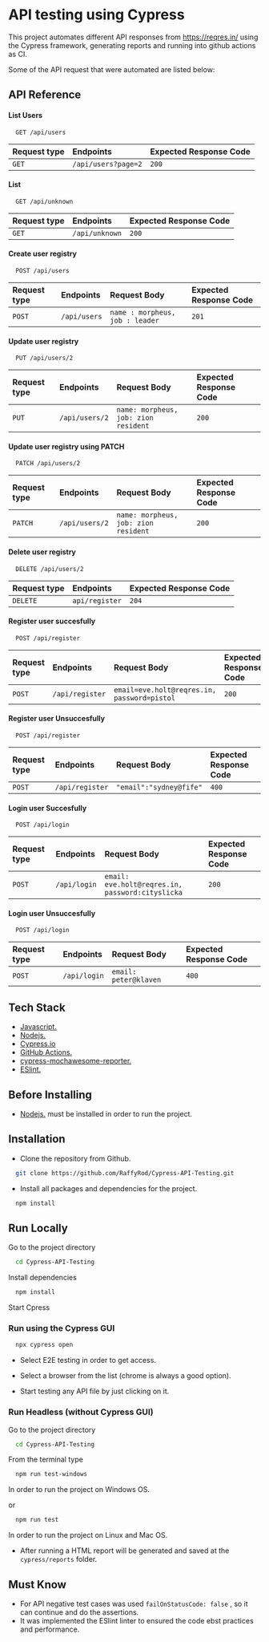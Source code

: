 
# API testing using Cypress

This project automates different  API responses from https://reqres.in/ using the Cypress framework, generating reports and running into github actions as CI.

Some of the API request that were automated are listed below:
## API Reference

#### List Users

```http
  GET /api/users
```

|Request type| Endpoints     | Expected Response Code                |
| :-------- | :------- | :------------------------- |
| `GET` | `/api/users?page=2` | `200` |

#### List <Resource>

```http
  GET /api/unknown
```

|Request type| Endpoints     | Expected Response Code                |
| :-------- | :------- | :------------------------- |
| `GET` | `/api/unknown` | `200` |


#### Create user registry

```http
  POST /api/users
```

|Request type| Endpoints  |Request Body   | Expected Response Code                |
| :-------- | :------- | :------------------------- |:------------------------- |
| `POST` | `/api/users` |`name : morpheus, job : leader `| `201` |


#### Update user registry

```http
  PUT /api/users/2
```

|Request type| Endpoints |  Request Body    | Expected Response Code                |
| :-------- | :------- | :------------------------- |:------------------------- |
| `PUT` | `/api/users/2` |`name: morpheus, job: zion resident`| `200` |

#### Update user registry using PATCH

```http
  PATCH /api/users/2
```

|Request type| Endpoints |  Request Body    | Expected Response Code                |
| :-------- | :------- | :------------------------- |:------------------------- |
| `PATCH` | `/api/users/2` |`name: morpheus, job: zion resident`| `200` |



#### Delete user registry

```http
  DELETE /api/users/2
```

|Request type| Endpoints     | Expected Response Code                |
| :-------- | :------- | :------------------------- |
| `DELETE` | `api/register` | `204` |


#### Register user succesfully

```http
  POST /api/register
```

|Request type| Endpoints  |Request Body   | Expected Response Code                |
| :-------- | :------- |:------------------------- |:------------------------- |
| `POST` | `/api/register` | `email=eve.holt@reqres.in, password=pistol`|`200` |



#### Register user Unsuccesfully

```http
  POST /api/register
```

|Request type| Endpoints  |Request Body   | Expected Response Code                |
| :-------- | :------- |:------------------------- |:------------------------- |
| `POST` | `/api/register` | `"email":"sydney@fife"`|`400` |


#### Login user Succesfully

```http
  POST /api/login
```

|Request type| Endpoints  |Request Body   | Expected Response Code                |
| :-------- | :------- |:------------------------- |:------------------------- |
| `POST` | `/api/login` | `email: eve.holt@reqres.in, password:cityslicka `|`200` |


#### Login user Unsuccesfully

```http
  POST /api/login
```

|Request type| Endpoints  |Request Body   | Expected Response Code                |
| :-------- | :------- |:------------------------- |:------------------------- |
| `POST` | `/api/login` | `email: peter@klaven `|`400` |





## Tech Stack

* [Javascript.](https://developer.mozilla.org/en-US/docs/Learn/Getting_started_with_the_web/JavaScript_basics)
* [Nodejs.](https://nodejs.org/en/about/)
* [Cypress.io](https://docs.cypress.io/guides/overview/why-cypress)
* [GitHub Actions.](https://docs.github.com/en/actions)
* [cypress-mochawesome-reporter.](https://www.npmjs.com/package/cypress-mochawesome-reporter)
* [ESlint.](https://eslint.org/docs/latest/user-guide/getting-started)




## Before Installing

* [Nodejs.](https://nodejs.org/en/download/) must be installed in order to run the project.



## Installation



* Clone the repository from Github.

```bash
  git clone https://github.com/RaffyRod/Cypress-API-Testing.git  
```

* Install all packages and dependencies for the project.


```bash
  npm install  
```

## Run Locally


Go to the project directory

```bash
  cd Cypress-API-Testing
```

Install dependencies

```bash
  npm install
```

Start Cpress

### Run using the Cypress GUI

```bash
  npx cypress open
```

* Select E2E testing in order to get access.

* Select a browser from the list (chrome is always a good option).

* Start testing any API file by just clicking on it.

### Run Headless  (without Cypress GUI)

Go to the project directory

```bash
  cd Cypress-API-Testing
```

From the terminal type 

```bash
  npm run test-windows
```

In order to run the project on Windows OS.

or

```bash
  npm run test
```

In order to run the project on Linux and Mac OS.


* After running a HTML report will be generated and saved at the  `cypress/reports` folder.



## Must Know


* For API negative test cases was used `failOnStatusCode: false` , so it can continue and do the assertions.
* It was implemented the ESlint linter to ensured the code ebst practices and performance.


